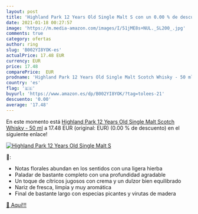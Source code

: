 ```yaml
---
layout: post
title: 'Highland Park 12 Years Old Single Malt S con un 0.00 % de descuento'
date: 2021-01-18 00:27:57
image: 'https://m.media-amazon.com/images/I/51jME8s+NUL._SL200_.jpg'
comments: true
category: ofertas
author: ring
slug: 'B002YI8YOK-es'
actualPrice: 17.48 EUR
currency: EUR
price: 17.48
comparePrice:  EUR
prodname: 'Highland Park 12 Years Old Single Malt Scotch Whisky - 50 ml'
country: 'es'
flag: '🇪🇸'
buyurl: 'https://www.amazon.es/dp/B002YI8YOK/?tag=tolees-21'
descuento: '0.00'
average: '17.48'
---
```


En este momento está [Highland Park 12 Years Old Single Malt Scotch Whisky - 50 ml](https://www.amazon.es/dp/B002YI8YOK/?tag=tolees-21) a 17.48 EUR (original:  EUR) (0.00 %  de descuento) en el siguiente enlace!

[![Highland Park 12 Years Old Single Malt S](https://m.media-amazon.com/images/I/51jME8s+NUL._SL200_.jpg)](https://www.amazon.es/dp/B002YI8YOK/?tag=tolees-21)

🔎:

- Notas florales abundan en los sentidos con una ligera hierba
- Paladar de bastante completo con una profundidad agradable
- Un toque de cítricos jugosos con crema y un dulzor bien equilibrado
- Nariz de fresca, limpia y muy aromática
- Final de bastante largo con especias picantes y virutas de madera

[🛒 Aquí!!!](https://www.amazon.es/dp/B002YI8YOK/?tag=tolees-21)
